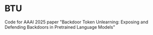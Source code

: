 # BTU
Code for AAAI 2025 paper "Backdoor Token Unlearning:  Exposing and Defending Backdoors in Pretrained Language Models"
